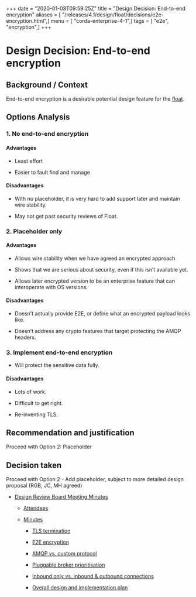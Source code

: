 +++
date = "2020-01-08T09:59:25Z"
title = "Design Decision: End-to-end encryption"
aliases = [ "/releases/4.1/design/float/decisions/e2e-encryption.html",]
menu = [ "corda-enterprise-4-1",]
tags = [ "e2e", "encryption",]
+++


# Design Decision: End-to-end encryption


## Background / Context

End-to-end encryption is a desirable potential design feature for the [float](../design.md).


## Options Analysis


### 1. No end-to-end encryption


#### Advantages


* Least effort


* Easier to fault find and manage



#### Disadvantages


* With no placeholder, it is very hard to add support later and maintain wire stability.


* May not get past security reviews of Float.



### 2. Placeholder only


#### Advantages


* Allows wire stability when we have agreed an encrypted approach


* Shows that we are serious about security, even if this isn’t available yet.


* Allows later encrypted version to be an enterprise feature that can interoperate with OS versions.



#### Disadvantages


* Doesn’t actually provide E2E, or define what an encrypted payload looks like.


* Doesn’t address any crypto features that target protecting the AMQP headers.



### 3. Implement end-to-end encryption


* Will protect the sensitive data fully.



#### Disadvantages


* Lots of work.


* Difficult to get right.


* Re-inventing TLS.



## Recommendation and justification

Proceed with Option 2: Placeholder


## Decision taken

Proceed with Option 2 - Add placeholder, subject to more detailed design proposal (RGB, JC, MH agreed)


* [Design Review Board Meeting Minutes](drb-meeting-20171116.md)
    * [Attendees](drb-meeting-20171116.md#attendees)

    * [Minutes](drb-meeting-20171116.md#minutes)
        * [TLS termination](drb-meeting-20171116.md#id1)

        * [E2E encryption](drb-meeting-20171116.md#id2)

        * [AMQP vs. custom protocol](drb-meeting-20171116.md#id3)

        * [Pluggable broker prioritisation](drb-meeting-20171116.md#id4)

        * [Inbound only vs. inbound & outbound connections](drb-meeting-20171116.md#inbound-only-vs-inbound-outbound-connections)

        * [Overall design and implementation plan](drb-meeting-20171116.md#overall-design-and-implementation-plan)





